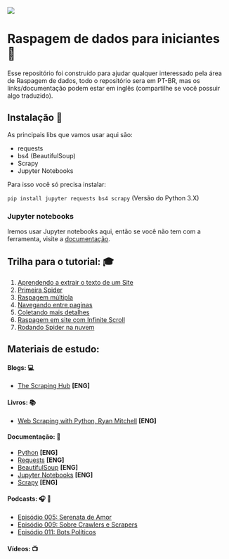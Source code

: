 ![](https://i.creativecommons.org/l/by/4.0/88x31.png)

# Raspagem de dados para iniciantes :page_facing_up:

Esse repositório foi construido para ajudar qualquer interessado pela área de Raspagem de dados, todo o repositório sera em PT-BR, mas os links/documentação podem estar em inglês (compartilhe se você possuir algo traduzido).

## Instalação :floppy_disk:

As principais libs que vamos usar aqui são:
* requests
* bs4 (BeautifulSoup)
* Scrapy
* Jupyter Notebooks
 
 Para isso você só precisa instalar:
 
 `pip install jupyter requests bs4 scrapy` (Versão do Python 3.X)
 
 ### Jupyter notebooks

Iremos usar Jupyter notebooks aqui, então se você não tem com a ferramenta, visite a [documentação](https://jupyter-notebook-beginner-guide.readthedocs.io/en/latest/what_is_jupyter.html).

## Trilha para o tutorial: :mortar_board:

1. [Aprendendo a extrair o texto de um Site](https://github.com/DwarfThief/Raspagem-de-dados-para-iniciantes/blob/master/Tutoriais/Aprendendo%20a%20extrair%20o%20texto%20de%20um%20Site.ipynb)
2. [Primeira Spider](https://github.com/DwarfThief/Raspagem-de-dados-para-iniciantes/blob/master/Tutoriais/Primeira%20Spider.ipynb) 
3. [Raspagem múltipla](https://github.com/DwarfThief/Raspagem-de-dados-para-iniciantes/blob/master/Tutoriais/Raspagem%20multipla.ipynb)
4. [Navegando entre paginas](https://github.com/DwarfThief/Raspagem-de-dados-para-iniciantes/blob/master/Tutoriais/Navegando%20entre%20paginas.ipynb)
5. [Coletando mais detalhes](https://github.com/DwarfThief/Raspagem-de-dados-para-iniciantes/blob/master/Tutoriais/Coletando%20mais%20detalhes.ipynb)
6. [Raspagem em site com Infinite Scroll](https://github.com/DwarfThief/Raspagem-de-dados-para-iniciantes/blob/master/Tutoriais/Raspagem%20em%20site%20com%20Infinite%20Scroll.ipynb)
7. [Rodando Spider na nuvem](https://github.com/DwarfThief/Raspagem-de-dados-para-iniciantes/blob/master/Tutoriais/Rodando%20Spider%20na%20nuvem.ipynb)

## Materiais de estudo: 

#### Blogs: :computer:
* [The Scraping Hub](https://blog.scrapinghub.com/) **[ENG]**

#### Livros: :books:
* [Web Scraping with Python, Ryan Mitchell](http://shop.oreilly.com/product/0636920078067.do) **[ENG]**

#### Documentação: :scroll:
* [Python](https://docs.python.org/3/) **[ENG]**
* [Requests](http://docs.python-requests.org/en/master/) **[ENG]**
* [BeautifulSoup](https://www.crummy.com/software/BeautifulSoup/bs4/doc/) **[ENG]**
* [Jupyter Notebooks](http://jupyter.org/documentation) **[ENG]**
* [Scrapy](https://doc.scrapy.org/en/latest/intro/tutorial.html) **[ENG]**

#### Podcasts: :headphones: :musical_note:
* [Episódio 005: Serenata de Amor](http://pizzadedados.com/serenata-de-amor/)
* [Episódio 009: Sobre Crawlers e Scrapers](http://pizzadedados.com/episodio-009/)
* [Episódio 011: Bots Políticos](http://pizzadedados.com/episodio-011/)

#### Vídeos: :tv:
